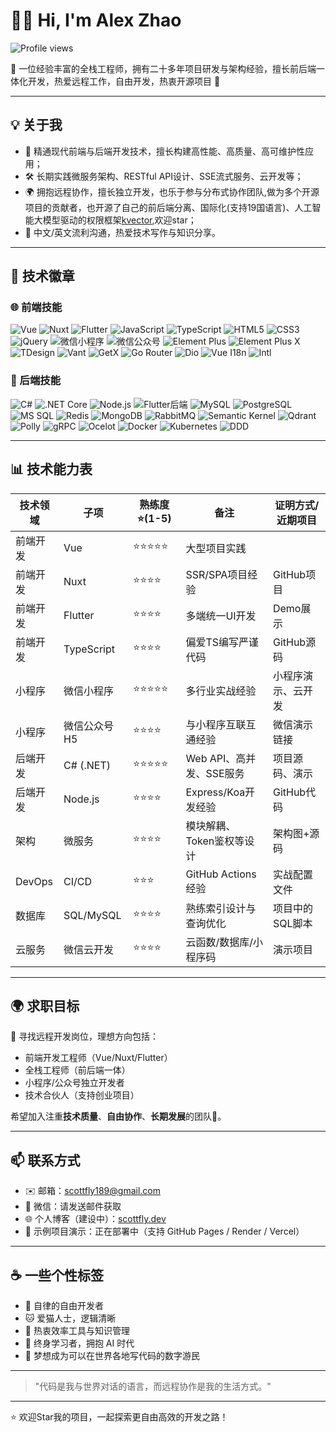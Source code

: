 # 👨‍💻 Hi, I'm Alex Zhao

![Profile views](https://komarev.com/ghpvc/?username=scottfly189&style=flat-square)

🚀 一位经验丰富的全栈工程师，拥有二十多年项目研发与架构经验，擅长前后端一体化开发，热爱远程工作，自由开发，热衷开源项目 🤝

---

## 💡 关于我

- 🧠 精通现代前端与后端开发技术，擅长构建高性能、高质量、高可维护性应用；
- 🛠️ 长期实践微服务架构、RESTful API设计、SSE流式服务、云开发等；
- 🌍 拥抱远程协作，擅长独立开发，也乐于参与分布式协作团队,做为多个开源项目的贡献者，也开源了自己的前后端分离、国际化(支持19国语言)、人工智能大模型驱动的权限框架[kvector](https://github.com/scottfly189/kvector),欢迎star；
- 💬 中文/英文流利沟通，热爱技术写作与知识分享。

---

## 🧰 技术徽章

### 🌐 前端技能

![Vue](https://img.shields.io/badge/-Vue-4FC08D?logo=vue.js&logoColor=white&style=for-the-badge)
![Nuxt](https://img.shields.io/badge/-Nuxt-00DC82?logo=nuxt.js&logoColor=white&style=for-the-badge)
![Flutter](https://img.shields.io/badge/-Flutter-02569B?logo=flutter&logoColor=white&style=for-the-badge)
![JavaScript](https://img.shields.io/badge/-JavaScript-F7DF1E?logo=javascript&logoColor=black&style=for-the-badge)
![TypeScript](https://img.shields.io/badge/-TypeScript-3178C6?logo=typescript&logoColor=white&style=for-the-badge)
![HTML5](https://img.shields.io/badge/-HTML5-E34F26?logo=html5&logoColor=white&style=for-the-badge)
![CSS3](https://img.shields.io/badge/-CSS3-1572B6?logo=css3&logoColor=white&style=for-the-badge)
![jQuery](https://img.shields.io/badge/-jQuery-0769AD?logo=jquery&logoColor=white&style=for-the-badge)
![微信小程序](https://img.shields.io/badge/-微信小程序-07C160?logo=wechat&logoColor=white&style=for-the-badge)
![微信公众号](https://img.shields.io/badge/-微信公众号-000000?logo=wechat&logoColor=white&style=for-the-badge)
![Element Plus](https://img.shields.io/badge/-Element%20Plus-409EFF?logo=element&logoColor=white&style=for-the-badge)
![Element Plus X](https://img.shields.io/badge/-Element%20Plus%20X-409EFF?logo=element&logoColor=white&style=for-the-badge)
![TDesign](https://img.shields.io/badge/-TDesign-0052D9?logo=tencent&logoColor=white&style=for-the-badge)
![Vant](https://img.shields.io/badge/-Vant-1989FA?logo=vant&logoColor=white&style=for-the-badge)
![GetX](https://img.shields.io/badge/-GetX-02569B?logo=flutter&logoColor=white&style=for-the-badge)
![Go Router](https://img.shields.io/badge/-Go%20Router-02569B?logo=flutter&logoColor=white&style=for-the-badge)
![Dio](https://img.shields.io/badge/-Dio-02569B?logo=flutter&logoColor=white&style=for-the-badge)
![Vue I18n](https://img.shields.io/badge/-Vue%20I18n-4FC08D?logo=vue.js&logoColor=white&style=for-the-badge)
![Intl](https://img.shields.io/badge/-Intl-02569B?logo=flutter&logoColor=white&style=for-the-badge)

### 🔧 后端技能

![C#](https://img.shields.io/badge/-CSharp-239120?logo=csharp&logoColor=white&style=for-the-badge)
![.NET Core](https://img.shields.io/badge/-.NET%20Core-512BD4?logo=.net&logoColor=white&style=for-the-badge)
![Node.js](https://img.shields.io/badge/-Node.js-339933?logo=node.js&logoColor=white&style=for-the-badge)
![Flutter后端](https://img.shields.io/badge/-Flutter%20Backend-02569B?logo=flutter&logoColor=white&style=for-the-badge)
![MySQL](https://img.shields.io/badge/-MySQL-4479A1?logo=mysql&logoColor=white&style=for-the-badge)
![PostgreSQL](https://img.shields.io/badge/-PostgreSQL-316192?logo=postgresql&logoColor=white&style=for-the-badge)
![MS SQL](https://img.shields.io/badge/-MS%20SQL-CC2927?logo=microsoftsqlserver&logoColor=white&style=for-the-badge)
![Redis](https://img.shields.io/badge/-Redis-DC382D?logo=redis&logoColor=white&style=for-the-badge)
![MongoDB](https://img.shields.io/badge/-MongoDB-47A248?logo=mongodb&logoColor=white&style=for-the-badge)
![RabbitMQ](https://img.shields.io/badge/-RabbitMQ-FF6600?logo=rabbitmq&logoColor=white&style=for-the-badge)
![Semantic Kernel](https://img.shields.io/badge/-Semantic%20Kernel-0078D4?logo=microsoft&logoColor=white&style=for-the-badge)
![Qdrant](https://img.shields.io/badge/-Qdrant-000000?logo=qdrant&logoColor=white&style=for-the-badge)
![Polly](https://img.shields.io/badge/-Polly-512BD4?logo=.net&logoColor=white&style=for-the-badge)
![gRPC](https://img.shields.io/badge/-gRPC-4285F4?logo=google&logoColor=white&style=for-the-badge)
![Ocelot](https://img.shields.io/badge/-Ocelot-512BD4?logo=.net&logoColor=white&style=for-the-badge)
![Docker](https://img.shields.io/badge/-Docker-2496ED?logo=docker&logoColor=white&style=for-the-badge)
![Kubernetes](https://img.shields.io/badge/-Kubernetes-326CE5?logo=kubernetes&logoColor=white&style=for-the-badge)
![DDD](https://img.shields.io/badge/-DDD-512BD4?logo=.net&logoColor=white&style=for-the-badge)

---

## 📊 技术能力表

| 技术领域   | 子项         | 熟练度⭐(1-5) | 备注                | 证明方式/近期项目            |
| ------ | ---------- | --------- | ----------------- | --------------- |
| 前端开发   | Vue        | ⭐⭐⭐⭐⭐     | 大型项目实践   |  |kvector权限框架 |
| 前端开发   | Nuxt       | ⭐⭐⭐⭐      | SSR/SPA项目经验       | GitHub项目        |
| 前端开发   | Flutter    | ⭐⭐⭐⭐      | 多端统一UI开发          | Demo展示          |
| 前端开发   | TypeScript | ⭐⭐⭐⭐      | 偏爱TS编写严谨代码        | GitHub源码        |
| 小程序    | 微信小程序      | ⭐⭐⭐⭐⭐     | 多行业实战经验           | 小程序演示、云开发       |
| 小程序    | 微信公众号H5    | ⭐⭐⭐⭐      | 与小程序互联互通经验        | 微信演示链接          |
| 后端开发   | C# (.NET)  | ⭐⭐⭐⭐⭐     | Web API、高并发、SSE服务 | 项目源码、演示         |
| 后端开发   | Node.js    | ⭐⭐⭐⭐      | Express/Koa开发经验   | GitHub代码        |
| 架构     | 微服务        | ⭐⭐⭐⭐      | 模块解耦、Token鉴权等设计   | 架构图+源码          |
| DevOps | CI/CD      | ⭐⭐⭐       | GitHub Actions经验  | 实战配置文件          |
| 数据库    | SQL/MySQL  | ⭐⭐⭐⭐      | 熟练索引设计与查询优化       | 项目中的SQL脚本       |
| 云服务    | 微信云开发      | ⭐⭐⭐⭐      | 云函数/数据库/小程序码      | 演示项目            |

---

## 🌍 求职目标

🎯 寻找远程开发岗位，理想方向包括：

- 前端开发工程师（Vue/Nuxt/Flutter）
- 全栈工程师（前后端一体）
- 小程序/公众号独立开发者
- 技术合伙人（支持创业项目）

希望加入注重**技术质量**、**自由协作**、**长期发展**的团队💼。

---

## 📫 联系方式

- ✉️ 邮箱：scottfly189@gmail.com  
- 💬 微信：请发送邮件获取
- 🌐 个人博客（建设中）：[scottfly.dev](https://scottfly.dev)
- 🧰 示例项目演示：正在部署中（支持 GitHub Pages / Render / Vercel）

---

## ☕ 一些个性标签

- 🧘 自律的自由开发者
- 🐱 爱猫人士，逻辑清晰
- 🔬 热衷效率工具与知识管理
- 🧭 终身学习者，拥抱 AI 时代
- 🧳 梦想成为可以在世界各地写代码的数字游民

---

> "代码是我与世界对话的语言，而远程协作是我的生活方式。"

---

⭐️ 欢迎Star我的项目，一起探索更自由高效的开发之路！
